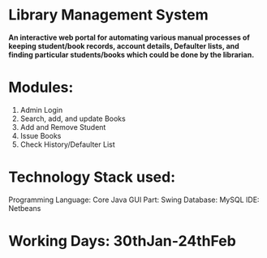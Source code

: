 # Library Management System

**An interactive web portal for automating various manual processes of keeping student/book records, account details, Defaulter lists, and finding particular students/books which could be done by the librarian.**

# Modules:

1. Admin Login
2. Search, add, and update Books
3. Add and Remove Student
4. Issue Books
5. Check History/Defaulter List

# Technology Stack used:

Programming Language: Core Java 
GUI Part: Swing
Database: MySQL
IDE: Netbeans

# Working Days: 30thJan-24thFeb

